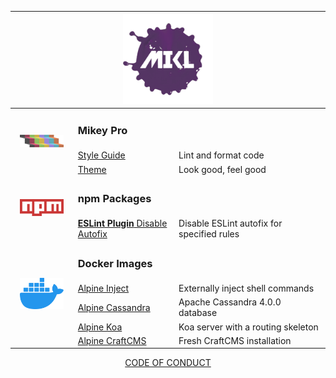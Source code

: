 <!DOCTYPE html>
<div align="center">
  <table>
    <thead>
      <tr>
        <th align="left" colspan="3" width="800px">
          <div align="center">
            <a href="https://mikl.io">
              <img
                width="144px"
                height="144px"
                src="./images/mikl.png"
                alt="MIKL splash icon logo"
              />
            </a>
          </div>
        </th>
      </tr>
    </thead>
    <tbody>
      <tr>
        <td rowspan="3" width="20%" align="center">
          <a href="https://mikey-pro.com">
            <img
              src="./images/mikey-pro.png"
              style="width: 70px"
              alt="Mikey Pro logo"
            />
          </a>
        </td>
        <td colspan="2">
          <b>
            <h3>Mikey Pro</h3>
          </b>
        </td>
      </tr>
      <tr>
        <td width="32%">
          <a href="https://mikey-pro.com/style-guide"> Style Guide </a>
        </td>
        <td valign="center">Lint and format code</td>
      </tr>
      <tr>
        <td valign="center" width="32%">
          <a href="https://mikey-pro.com/theme"> Theme </a>
        </td>
        <td valign="center">Look good, feel good</td>
      </tr>
      <tr>
        <td rowspan="2" width="20%" align="center">
          <a href="https://www.npmjs.com/~chiefmikey">
            <img src="./images/npm.png" style="width: 70px" alt="npm logo" />
          </a>
        </td>
        <td colspan="2">
          <b>
            <h3>npm Packages</h3>
          </b>
        </td>
      </tr>
      <tr>
        <td width="32%">
          <a href="https://github.com/chiefmikey/eslint-plugin-disable-autofix">
            <b>ESLint Plugin</b>
            Disable Autofix
          </a>
        </td>
        <td valign="center">Disable ESLint autofix for specified rules</td>
      </tr>
      <tr>
        <td rowspan="5" width="20%" align="center">
          <a href="https://hub.docker.com/u/chiefmikey">
            <img
              src="./images/docker.png"
              style="width: 70px"
              alt="Docker logo"
            />
          </a>
        </td>
        <td colspan="2">
          <b>
            <h3>Docker Images</h3>
          </b>
        </td>
      </tr>
      <tr>
        <td width="32%">
          <a
            href="https://github.com/chiefmikey/docker-images/tree/main/alpine-inject"
            target="_blank"
            >Alpine Inject</a
          >
        </td>
        <td valign="center">Externally inject shell commands</td>
      </tr>
      <tr>
        <td width="32%">
          <a
            href="https://github.com/chiefmikey/docker-images/tree/main/cassandra"
            target="_blank"
            >Alpine Cassandra</a
          >
        </td>
        <td valign="center">Apache Cassandra 4.0.0 database</td>
      </tr>
      <tr>
        <td width="32%">
          <a
            href="https://github.com/chiefmikey/docker-images/tree/main/koa"
            target="_blank"
            >Alpine Koa</a
          >
        </td>
        <td valign="center">Koa server with a routing skeleton</td>
      </tr>
      <tr>
        <td width="32%">
          <a
            href="https://github.com/chiefmikey/docker-images/tree/main/craftcms"
            target="_blank"
            >Alpine CraftCMS</a
          >
        </td>
        <td valign="center">Fresh CraftCMS installation</td>
      </tr>
    </tbody>
  </table>
  <a href="https://chiefmikey.github.io/CODE_OF_CONDUCT/">CODE OF CONDUCT</a>
</div>
